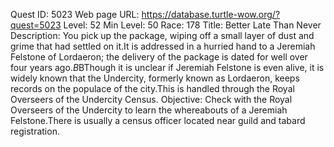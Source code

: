 Quest ID: 5023
Web page URL: https://database.turtle-wow.org/?quest=5023
Level: 52
Min Level: 50
Race: 178
Title: Better Late Than Never
Description: You pick up the package, wiping off a small layer of dust and grime that had settled on it.It is addressed in a hurried hand to a Jeremiah Felstone of Lordaeron; the delivery of the package is dated for well over four years ago.$B$BThough it is unclear if Jeremiah Felstone is even alive, it is widely known that the Undercity, formerly known as Lordaeron, keeps records on the populace of the city.This is handled through the Royal Overseers of the Undercity Census.
Objective: Check with the Royal Overseers of the Undercity to learn the whereabouts of a Jeremiah Felstone.There is usually a census officer located near guild and tabard registration.
